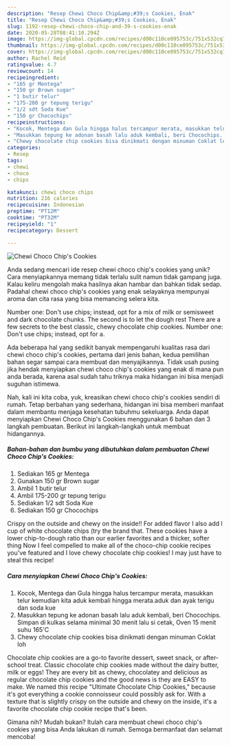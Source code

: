 ```yaml
---
description: "Resep Chewi Choco Chip&amp;#39;s Cookies, Enak"
title: "Resep Chewi Choco Chip&amp;#39;s Cookies, Enak"
slug: 1192-resep-chewi-choco-chip-and-39-s-cookies-enak
date: 2020-05-28T08:41:10.294Z
image: https://img-global.cpcdn.com/recipes/d00c110ce095753c/751x532cq70/chewi-choco-chips-cookies-foto-resep-utama.jpg
thumbnail: https://img-global.cpcdn.com/recipes/d00c110ce095753c/751x532cq70/chewi-choco-chips-cookies-foto-resep-utama.jpg
cover: https://img-global.cpcdn.com/recipes/d00c110ce095753c/751x532cq70/chewi-choco-chips-cookies-foto-resep-utama.jpg
author: Rachel Reid
ratingvalue: 4.7
reviewcount: 14
recipeingredient:
- "165 gr Mentega"
- "150 gr Brown sugar"
- "1 butir telur"
- "175-200 gr tepung terigu"
- "1/2 sdt Soda Kue"
- "150 gr Chocochips"
recipeinstructions:
- "Kocok, Mentega dan Gula hingga halus tercampur merata, masukkan telur kemudian kita aduk kembali hingga merata.aduk dan ayak terigu dan soda kue"
- "Masukkan tepung ke adonan basah lalu aduk kembali, beri Chocochips. Simpan di kulkas selama minimal 30 menit lalu si cetak, Oven 15 menit suhu 165&#39;C"
- "Chewy chocolate chip cookies bisa dinikmati dengan minuman Coklat loh"
categories:
- Resep
tags:
- chewi
- choco
- chips

katakunci: chewi choco chips 
nutrition: 216 calories
recipecuisine: Indonesian
preptime: "PT12M"
cooktime: "PT32M"
recipeyield: "1"
recipecategory: Dessert

---
```



![Chewi Choco Chip&#39;s Cookies](https://img-global.cpcdn.com/recipes/d00c110ce095753c/751x532cq70/chewi-choco-chips-cookies-foto-resep-utama.jpg)

Anda sedang mencari ide resep chewi choco chip&#39;s cookies yang unik? Cara menyiapkannya memang tidak terlalu sulit namun tidak gampang juga. Kalau keliru mengolah maka hasilnya akan hambar dan bahkan tidak sedap. Padahal chewi choco chip&#39;s cookies yang enak selayaknya mempunyai aroma dan cita rasa yang bisa memancing selera kita.

Number one: Don&#39;t use chips; instead, opt for a mix of milk or semisweet and dark chocolate chunks. The second is to let the dough rest There are a few secrets to the best classic, chewy chocolate chip cookies. Number one: Don&#39;t use chips; instead, opt for a.

Ada beberapa hal yang sedikit banyak mempengaruhi kualitas rasa dari chewi choco chip&#39;s cookies, pertama dari jenis bahan, kedua pemilihan bahan segar sampai cara membuat dan menyajikannya. Tidak usah pusing jika hendak menyiapkan chewi choco chip&#39;s cookies yang enak di mana pun anda berada, karena asal sudah tahu triknya maka hidangan ini bisa menjadi suguhan istimewa.


Nah, kali ini kita coba, yuk, kreasikan chewi choco chip&#39;s cookies sendiri di rumah. Tetap berbahan yang sederhana, hidangan ini bisa memberi manfaat dalam membantu menjaga kesehatan tubuhmu sekeluarga. Anda dapat menyiapkan Chewi Choco Chip&#39;s Cookies menggunakan 6 bahan dan 3 langkah pembuatan. Berikut ini langkah-langkah untuk membuat hidangannya.

<!--inarticleads1-->

##### Bahan-bahan dan bumbu yang dibutuhkan dalam pembuatan Chewi Choco Chip&#39;s Cookies:

1. Sediakan 165 gr Mentega
1. Gunakan 150 gr Brown sugar
1. Ambil 1 butir telur
1. Ambil 175-200 gr tepung terigu
1. Sediakan 1/2 sdt Soda Kue
1. Sediakan 150 gr Chocochips


Crispy on the outside and chewy on the inside!! For added flavor I also add l cup of white chocolate chips (try the brand that. These cookies have a lower chip-to-dough ratio than our earlier favorites and a thicker, softer thing Now I feel compelled to make all of the choco-chip cookie recipes you&#39;ve featured and I love chewy chocolate chip cookies! I may just have to steal this recipe! 

<!--inarticleads2-->

##### Cara menyiapkan Chewi Choco Chip&#39;s Cookies:

1. Kocok, Mentega dan Gula hingga halus tercampur merata, masukkan telur kemudian kita aduk kembali hingga merata.aduk dan ayak terigu dan soda kue
1. Masukkan tepung ke adonan basah lalu aduk kembali, beri Chocochips. Simpan di kulkas selama minimal 30 menit lalu si cetak, Oven 15 menit suhu 165&#39;C
1. Chewy chocolate chip cookies bisa dinikmati dengan minuman Coklat loh


Chocolate chip cookies are a go-to favorite dessert, sweet snack, or after-school treat. Classic chocolate chip cookies made without the dairy butter, milk or eggs! They are every bit as chewy, chocolatey and delicious as regular chocolate chip cookies and the good news is they are EASY to make. We named this recipe &#34;Ultimate Chocolate Chip Cookies,&#34; because it&#39;s got everything a cookie connoisseur could possibly ask for. With a texture that is slightly crispy on the outside and chewy on the inside, it&#39;s a favorite chocolate chip cookie recipe that&#39;s been. 

Gimana nih? Mudah bukan? Itulah cara membuat chewi choco chip&#39;s cookies yang bisa Anda lakukan di rumah. Semoga bermanfaat dan selamat mencoba!
